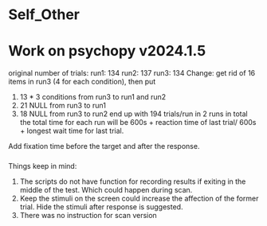 # Self_Other
# Work on psychopy v2024.1.5
original number of trials:
run1: 134
run2: 137
run3: 134
Change:
get rid of 16 items in run3 (4 for each condition),
then put 
1) 13 * 3 conditions from run3 to run1 and run2
2) 21 NULL from run3 to run1
3) 18 NULL from run3 to run2
end up with 194 trials/run in 2 runs in total
the total time for each run will be 600s + reaction time of last trial/ 600s + longest wait time for last trial.

Add fixation time before the target and after the response.


###
Things keep in mind:
1. The scripts do not have function for recording results if exiting in the middle of the test. Which could happen during scan.
2. Keep the stimuli on the screen could increase the affection of the former trial. Hide the stimuli after response is suggested.
3. There was no instruction for scan version
